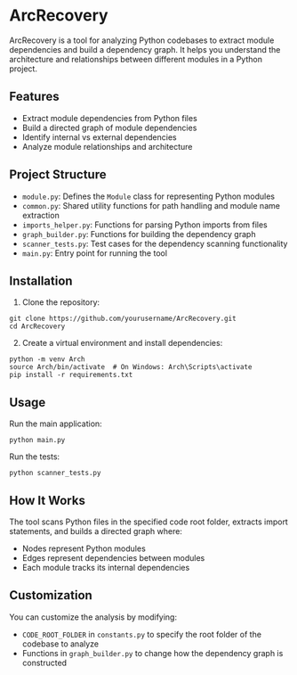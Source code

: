 # ArcRecovery

ArcRecovery is a tool for analyzing Python codebases to extract module dependencies and build a dependency graph. It helps you understand the architecture and relationships between different modules in a Python project.

## Features

- Extract module dependencies from Python files
- Build a directed graph of module dependencies
- Identify internal vs external dependencies
- Analyze module relationships and architecture

## Project Structure

- `module.py`: Defines the `Module` class for representing Python modules
- `common.py`: Shared utility functions for path handling and module name extraction
- `imports_helper.py`: Functions for parsing Python imports from files
- `graph_builder.py`: Functions for building the dependency graph
- `scanner_tests.py`: Test cases for the dependency scanning functionality
- `main.py`: Entry point for running the tool

## Installation

1. Clone the repository:
```
git clone https://github.com/yourusername/ArcRecovery.git
cd ArcRecovery
```

2. Create a virtual environment and install dependencies:
```
python -m venv Arch
source Arch/bin/activate  # On Windows: Arch\Scripts\activate
pip install -r requirements.txt
```

## Usage

Run the main application:
```
python main.py
```

Run the tests:
```
python scanner_tests.py
```

## How It Works

The tool scans Python files in the specified code root folder, extracts import statements, and builds a directed graph where:
- Nodes represent Python modules
- Edges represent dependencies between modules
- Each module tracks its internal dependencies

## Customization

You can customize the analysis by modifying:
- `CODE_ROOT_FOLDER` in `constants.py` to specify the root folder of the codebase to analyze
- Functions in `graph_builder.py` to change how the dependency graph is constructed 